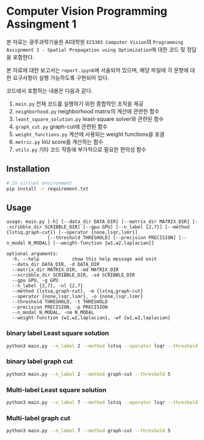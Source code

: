 # Computer Vision Programming Assingment 1
본 자료는 광주과학기술원 AI대학원 `EC5303 Computer Vision`의 `Programming Assignment 1 - Spatial Propagation using Optimization`에 대한 코드 및 정답을 포함한다.

본 자료에 대한 보고서는 `report.ipynb`에 서술되어 있으며, 해당 파일에 각 문항에 대한 요구사항이 실행 가능하도록 구현되어 있다.

코드에서 포함하는 내용은 다음과 같다.

1. `main.py` 전체 코드를 실행하기 위한 종합적인 조작을 제공
2. `neighborhood.py` neighborhood matrix의 계산에 관련한 함수
3. `least_square_solution.py` least-square solver와 관련된 함수
4. `graph_cut.py` graph-cut에 관련된 함수
5. `weight_functions.py` 계산에 사용되는 weight functions을 포괄
6. `metric.py` IoU score를 계산하는 함수
7. `utils.py` 기타 코드 작동에 부가적으로 필요한 편의성 함수

## Installation

```bash
# In virtual environment
pip install -r requirement.txt
```

## Usage

```
usage: main.py [-h] [--data_dir DATA_DIR] [--matrix_dir MATRIX_DIR] [--scribble_dir SCRIBBLE_DIR] [--gpu GPU] [--n_label {2,7}] [--method {lstsq,graph-cut}] [--operator {none,lsqr,lsmr}]
               [--threshold THRESHOLD] [--precision PRECISION] [--n_modal N_MODAL] [--weight-function {w1,w2,laplacian}]

optional arguments:
  -h, --help            show this help message and exit
  --data_dir DATA_DIR, -d DATA_DIR
  --matrix_dir MATRIX_DIR, -md MATRIX_DIR
  --scribble_dir SCRIBBLE_DIR, -sd SCRIBBLE_DIR
  --gpu GPU, -g GPU
  --n_label {2,7}, -nl {2,7}
  --method {lstsq,graph-cut}, -m {lstsq,graph-cut}
  --operator {none,lsqr,lsmr}, -o {none,lsqr,lsmr}
  --threshold THRESHOLD, -t THRESHOLD
  --precision PRECISION, -p PRECISION
  --n_modal N_MODAL, -nm N_MODAL
  --weight-function {w1,w2,laplacian}, -wf {w1,w2,laplacian}
```

### binary label Least square solution

```bash
python3 main.py --n_label 2 --method lstsq --operator lsqr --threshold 5 --precision 1e-6
```

### binary label graph cut

```bash
python3 main.py --n_label 2 --method graph-cut --threshold 5
```

### Multi-label Least square solution

```bash
python3 main.py --n_label 7 --method lstsq --operator lsqr --threshold 5 --precision 1e-6
```

### Multi-label graph cut

```bash
python3 main.py --n_label 7 --method graph-cut --threshold 5
```